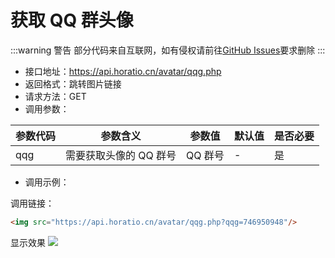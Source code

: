 # 获取 QQ 群头像

:::warning 警告
部分代码来自互联网，如有侵权请前往[GitHub Issues](https://github.com/WXies-Team/Doc/issues)要求删除
:::

- 接口地址：https://api.horatio.cn/avatar/qqg.php
- 返回格式：跳转图片链接
- 请求方法：GET
- 调用参数：

| 参数代码 | 参数含义 | 参数值 | 默认值 | 是否必要 |
| --- | --- | --- | --- | --- |
| qqg | 需要获取头像的 QQ 群号 | QQ 群号 | - | 是 |

- 调用示例：

调用链接：

```html
<img src="https://api.horatio.cn/avatar/qqg.php?qqg=746950948"/>
```

显示效果
<img src="https://api.horatio.cn/avatar/qqg.php?qqg=746950948"/>
